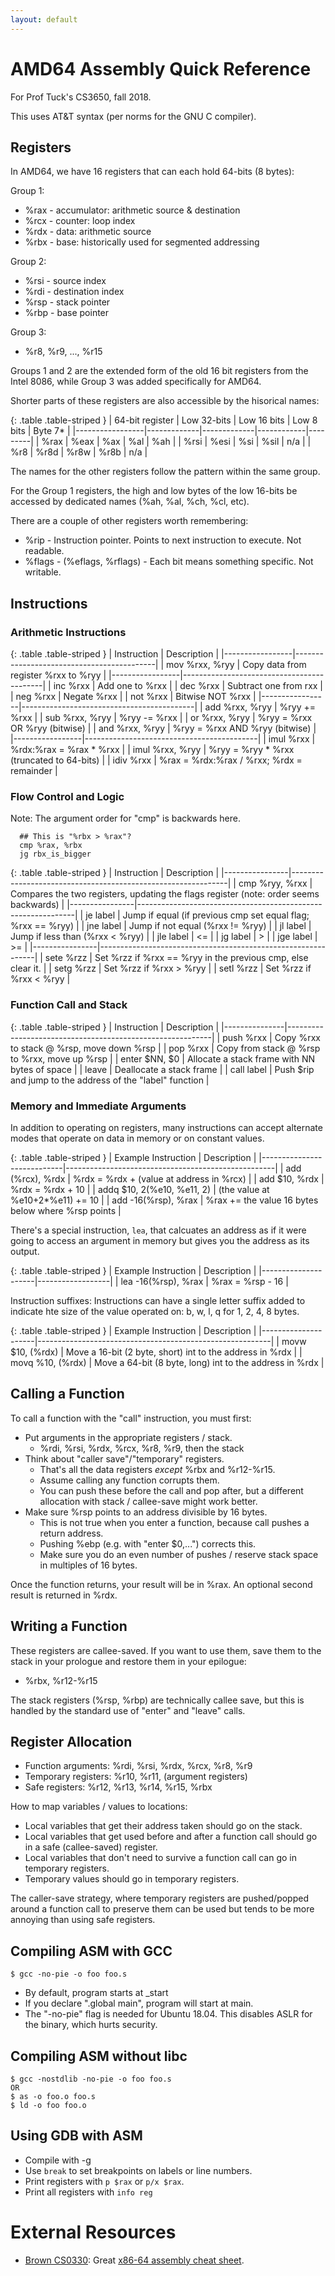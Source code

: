 ```yaml
---
layout: default
---
```


# AMD64 Assembly Quick Reference

For Prof Tuck's CS3650, fall 2018.

This uses AT&T syntax (per norms for the GNU C compiler).

## Registers

In AMD64, we have 16 registers that can each hold 64-bits (8 bytes):

Group 1:

 - %rax - accumulator: arithmetic source & destination
 - %rcx - counter: loop index
 - %rdx - data: arithmetic source
 - %rbx - base: historically used for segmented addressing
 
Group 2:

 - %rsi - source index
 - %rdi - destination index
 - %rsp - stack pointer
 - %rbp - base pointer

Group 3:

 - %r8, %r9, ..., %r15

Groups 1 and 2 are the extended form of the old 16 bit registers from
the Intel 8086, while Group 3 was added specifically for AMD64.

Shorter parts of these registers are also accessible by the hisorical names:

{: .table .table-striped }
| 64-bit register | Low 32-bits | Low 16 bits | Low 8 bits | Byte 7* |
|-----------------|-------------|-------------|------------|---------|
| %rax            | %eax        | %ax         | %al        | %ah     |
| %rsi            | %esi        | %si         | %sil       | n/a     |
| %r8             | %r8d        | %r8w        | %r8b       | n/a     |
 
The names for the other registers follow the pattern within the same group.

For the Group 1 registers, the high and low bytes of the low 16-bits be accessed
by dedicated names (%ah, %al, %ch, %cl, etc).

There are a couple of other registers worth remembering:

 - %rip - Instruction pointer. Points to next instruction to execute. Not readable.
 - %flags - (%eflags, %rflags) - Each bit means something specific. Not writable.

## Instructions

### Arithmetic Instructions

{: .table .table-striped }
| Instruction     | Description                               |
|-----------------|-------------------------------------------|
| mov %rxx, %ryy  | Copy data from register %rxx to %ryy      |
|-----------------|-------------------------------------------|
| inc %rxx        | Add one to %rxx                           |
| dec %rxx        | Subtract one from rxx                     |
| neg %rxx        | Negate %rxx                               |
| not %rxx        | Bitwise NOT %rxx                          |
|-----------------|-------------------------------------------|
| add %rxx, %ryy  | %ryy += %rxx                              |
| sub %rxx, %ryy  | %ryy -= %rxx                              |
| or  %rxx, %ryy  | %ryy = %rxx OR %ryy (bitwise)             |
| and %rxx, %ryy  | %ryy = %rxx AND %ryy (bitwise)            |
|-----------------|-------------------------------------------|
| imul %rxx       | %rdx:%rax = %rax * %rxx                   |
| imul %rxx, %ryy | %ryy = %ryy * %rxx (truncated to 64-bits) |
| idiv %rxx       | %rax = %rdx:%rax / %rxx; %rdx = remainder |

### Flow Control and Logic

Note: The argument order for "cmp" is backwards here.

```
  ## This is "%rbx > %rax"?
  cmp %rax, %rbx
  jg rbx_is_bigger
```

{: .table .table-striped }
| Instruction    | Description                                                  |
|----------------|--------------------------------------------------------------|
| cmp %ryy, %rxx | Compares the two registers, updating the flags register (note: order seems backwards) |
|----------------|--------------------------------------------------------------|
| je label       | Jump if equal (if previous cmp set equal flag; %rxx == %ryy) |
| jne label      | Jump if not equal (%rxx != %ryy)                             |
| jl label       | Jump if less than (%rxx < %ryy)                              |
| jle label      | <=                                                           |
| jg label       | >                                                            |
| jge label      | >=                                                           |
|----------------|--------------------------------------------------------------|
| sete %rzz      | Set %rzz if %rxx == %ryy in the previous cmp, else clear it. |
| setg %rzz      | Set %rzz if %rxx > %ryy                                      |
| setl %rzz      | Set %rzz if %rxx < %ryy                                      |

### Function Call and Stack

{: .table .table-striped }
| Instruction   | Description                                               |
|---------------|-----------------------------------------------------------|
| push %rxx     | Copy %rxx to stack @ %rsp, move down %rsp                 |
| pop  %rxx     | Copy from stack @ %rsp to %rxx, move up %rsp              |
| enter $NN, $0 | Allocate a stack frame with NN bytes of space             |
| leave         | Deallocate a stack frame                                  |
| call label    | Push $rip and jump to the address of the "label" function |

### Memory and Immediate Arguments

In addition to operating on registers, many instructions can accept alternate
modes that operate on data in memory or on constant values.

{: .table .table-striped }
| Example Instruction        | Description                                        |
|----------------------------|----------------------------------------------------|
| add (%rcx), %rdx           | %rdx = %rdx + (value at address in %rcx)           |
| add $10, %rdx              | %rdx = %rdx + 10                                   |
| addq $10, 2(%e10, %e11, 2) | (the value at %e10+2*%e11) += 10                   |
| add -16(%rsp), %rax        | %rax += the value 16 bytes below where %rsp points |

There's a special instruction, `lea`, that calcuates an address as if it were
going to access an argument in memory but gives you the address as its output.

{: .table .table-striped }
| Example Instruction | Description      |
|---------------------|------------------|
| lea -16(%rsp), %rax | %rax = %rsp - 16 |

Instruction suffixes: Instructions can have a single letter suffix added to
indicate hte size of the value operated on: b, w, l, q for 1, 2, 4, 8 bytes.

{: .table .table-striped }
| Example Instruction | Description                                              |
|---------------------|----------------------------------------------------------|
| movw $10, (%rdx)    | Move a 16-bit (2 byte, short) int to the address in %rdx |
| movq %10, (%rdx)    | Move a 64-bit (8 byte, long) int to the address in %rdx  |

## Calling a Function

To call a function with the "call" instruction, you must first:

 * Put arguments in the appropriate registers / stack.
   * %rdi, %rsi, %rdx, %rcx, %r8, %r9, then the stack
 * Think about "caller save"/"temporary" registers.
   * That's all the data registers *except* %rbx and %r12-%r15.
   * Assume calling any function corrupts them.
   * You can push these before the call and pop after, but a different
     allocation with stack / callee-save might work better.
 * Make sure %rsp points to an address divisible by 16 bytes.
   * This is not true when you enter a function, because call pushes a
     return address.
   * Pushing %ebp (e.g. with "enter $0,...") corrects this.
   * Make sure you do an even number of pushes / reserve stack space in
     multiples of 16 bytes.

Once the function returns, your result will be in %rax. An optional second
result is returned in %rdx.

## Writing a Function

These registers are callee-saved. If you want to use them, save them to the
stack in your prologue and restore them in your epilogue:

 * %rbx, %r12-%r15 

The stack registers (%rsp, %rbp) are technically callee save, but this is
handled by the standard use of "enter" and "leave" calls.

## Register Allocation

 * Function arguments: %rdi, %rsi, %rdx, %rcx, %r8, %r9
 * Temporary registers: %r10, %r11, (argument registers)
 * Safe registers: %r12, %r13, %r14, %r15, %rbx

How to map variables / values to locations:

 * Local variables that get their address taken should go on the stack.
 * Local variables that get used before and after a function call should
   go in a safe (callee-saved) register.
 * Local variables that don't need to survive a function call can go
   in temporary registers.
 * Temporary values should go in temporary registers.

The caller-save strategy, where temporary registers are pushed/popped around
a function call to preserve them can be used but tends to be more annoying
than using safe registers.

## Compiling ASM with GCC

```
$ gcc -no-pie -o foo foo.s
```

 * By default, program starts at _start
 * If you declare ".global main", program will start at main.
 * The "-no-pie" flag is needed for Ubuntu 18.04. This disables
   ASLR for the binary, which hurts security.

## Compiling ASM without libc

```
$ gcc -nostdlib -no-pie -o foo foo.s
OR
$ as -o foo.o foo.s
$ ld -o foo foo.o
```

## Using GDB with ASM

 * Compile with -g
 * Use ```break``` to set breakpoints on labels or line numbers.
 * Print registers with ```p $rax``` or ```p/x $rax```.
 * Print all registers with ```info reg```

# External Resources

 - [Brown CS0330](http://cs.brown.edu/courses/csci0330/): 
   Great [x86-64 assembly cheat sheet](http://cs.brown.edu/courses/csci0330/docs/guides/x64_cheatsheet.pdf).

